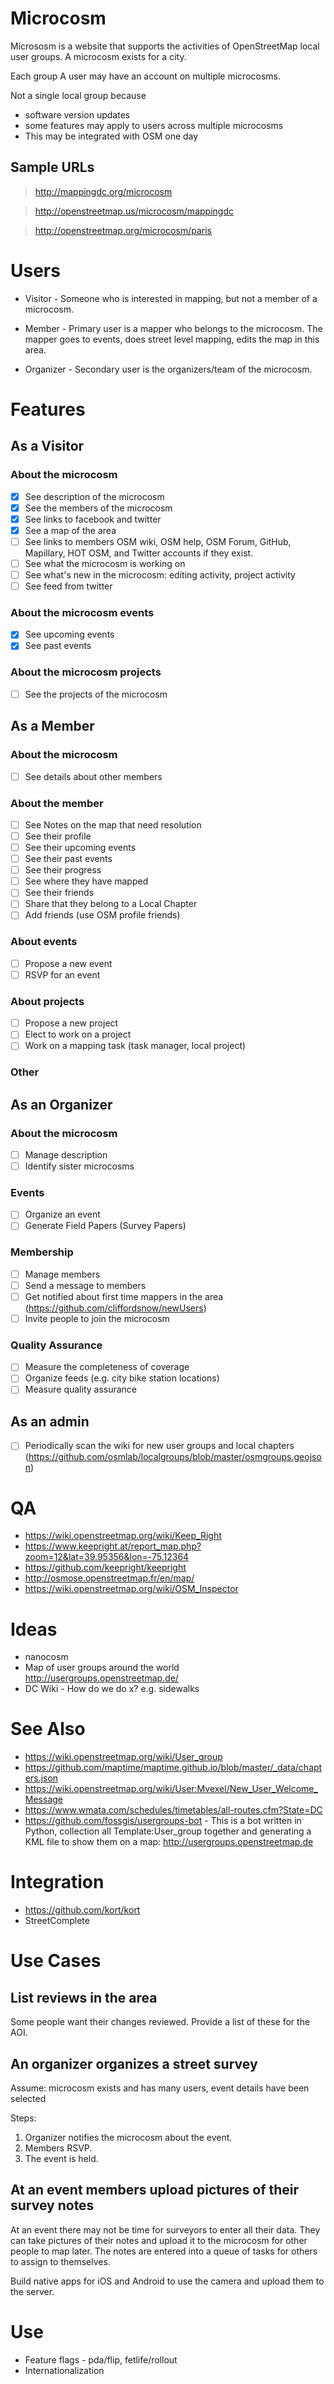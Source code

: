 # Microcosm

Micrososm is a website that supports the activities of OpenStreetMap local user groups.  A microcosm exists for a city.

Each group A user may have an account on multiple microcosms.

Not a single local group because

* software version updates
* some features may apply to users across multiple microcosms
* This may be integrated with OSM one day

## Sample URLs

> http://mappingdc.org/microcosm

> http://openstreetmap.us/microcosm/mappingdc

> http://openstreetmap.org/microcosm/paris

# Users

* Visitor - Someone who is interested in mapping, but not a member of a microcosm.

* Member - Primary user is a mapper who belongs to the microcosm.  The mapper goes to events, does street level mapping, edits the map in this area.

* Organizer - Secondary user is the organizers/team of the microcosm.

# Features

## As a Visitor

### About the microcosm

- [x] See description of the microcosm
- [x] See the members of the microcosm
- [x] See links to facebook and twitter
- [x] See a map of the area
- [ ] See links to members OSM wiki, OSM help, OSM Forum, GitHub, Mapillary, HOT OSM, and Twitter accounts if they exist.
- [ ] See what the microcosm is working on
- [ ] See what's new in the microcosm: editing activity, project activity
- [ ] See feed from twitter

### About the microcosm events

- [x] See upcoming events
- [x] See past events

### About the microcosm projects

- [ ] See the projects of the microcosm

## As a Member

### About the microcosm

- [ ] See details about other members

### About the member

- [ ] See Notes on the map that need resolution
- [ ] See their profile
- [ ] See their upcoming events
- [ ] See their past events
- [ ] See their progress
- [ ] See where they have mapped
- [ ] See their friends
- [ ] Share that they belong to a Local Chapter
- [ ] Add friends (use OSM profile friends)

### About events

- [ ] Propose a new event
- [ ] RSVP for an event

### About projects

- [ ] Propose a new project
- [ ] Elect to work on a project
- [ ] Work on a mapping task (task manager, local project)

### Other

## As an Organizer

### About the microcosm

- [ ] Manage description
- [ ] Identify sister microcosms

### Events

- [ ] Organize an event
- [ ] Generate Field Papers (Survey Papers)

### Membership

- [ ] Manage members
- [ ] Send a message to members
- [ ] Get notified about first time mappers in the area (https://github.com/cliffordsnow/newUsers)
- [ ] Invite people to join the microcosm

### Quality Assurance

- [ ] Measure the completeness of coverage
- [ ] Organize feeds (e.g. city bike station locations)
- [ ] Measure quality assurance

## As an admin

- [ ] Periodically scan the wiki for new user groups and local chapters (https://github.com/osmlab/localgroups/blob/master/osmgroups.geojson)

# QA

* https://wiki.openstreetmap.org/wiki/Keep_Right
* https://www.keepright.at/report_map.php?zoom=12&lat=39.95356&lon=-75.12364
* https://github.com/keepright/keepright
* http://osmose.openstreetmap.fr/en/map/
* https://wiki.openstreetmap.org/wiki/OSM_Inspector


# Ideas

* nanocosm
* Map of user groups around the world http://usergroups.openstreetmap.de/
* DC Wiki - How do we do x?  e.g. sidewalks

# See Also

* https://wiki.openstreetmap.org/wiki/User_group
* https://github.com/maptime/maptime.github.io/blob/master/_data/chapters.json
* https://wiki.openstreetmap.org/wiki/User:Mvexel/New_User_Welcome_Message
* https://www.wmata.com/schedules/timetables/all-routes.cfm?State=DC
* https://github.com/fossgis/usergroups-bot - This is a bot written in Python, collection all Template:User_group together and generating a KML file to show them on a map: http://usergroups.openstreetmap.de

# Integration

* https://github.com/kort/kort
* StreetComplete

# Use Cases

## List reviews in the area

Some people want their changes reviewed.  Provide a list of these for the AOI.

## An organizer organizes a street survey

Assume: microcosm exists and has many users, event details have been selected

Steps:

1. Organizer notifies the microcosm about the event.
1. Members RSVP.
1. The event is held.

## At an event members upload pictures of their survey notes

At an event there may not be time for surveyors to enter all their data.  They can take pictures of their notes and upload it to the microcosm for other people to map later.  The notes are entered into a queue of tasks for others to assign to themselves.

Build native apps for iOS and Android to use the camera and upload them to the server.

# Use

* Feature flags - pda/flip, fetlife/rollout
* Internationalization


